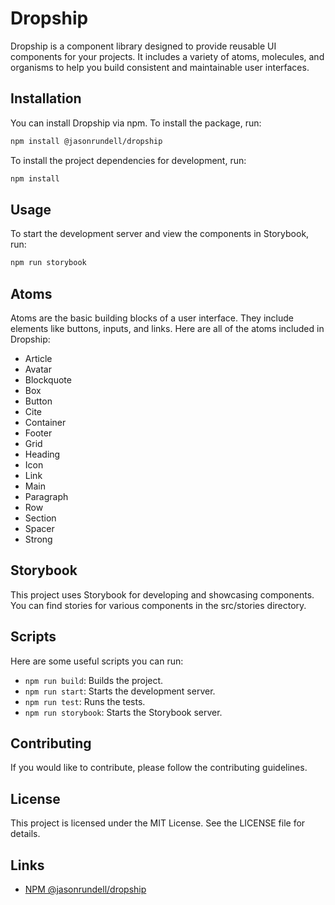# Dropship

Dropship is a component library designed to provide reusable UI components for your projects. It includes a variety of atoms, molecules, and organisms to help you build consistent and maintainable user interfaces.

## Installation
You can install Dropship via npm. To install the package, run:

```sh
npm install @jasonrundell/dropship
```

To install the project dependencies for development, run:

```sh
npm install
```

## Usage

To start the development server and view the components in Storybook, run:

```sh
npm run storybook
```

## Atoms

Atoms are the basic building blocks of a user interface. They include elements like buttons, inputs, and links. Here are all of the atoms included in Dropship:

- Article
- Avatar
- Blockquote
- Box
- Button
- Cite
- Container
- Footer
- Grid
- Heading
- Icon
- Link
- Main
- Paragraph
- Row
- Section
- Spacer
- Strong

## Storybook

This project uses Storybook for developing and showcasing components. You can find stories for various components in the src/stories directory.

## Scripts

Here are some useful scripts you can run:

- `npm run build`: Builds the project.
- `npm run start`: Starts the development server.
- `npm run test`: Runs the tests.
- `npm run storybook`: Starts the Storybook server.

## Contributing

If you would like to contribute, please follow the contributing guidelines.

## License

This project is licensed under the MIT License. See the LICENSE file for details.

## Links

- [NPM @jasonrundell/dropship](https://www.npmjs.com/package/@jasonrundell/dropship)